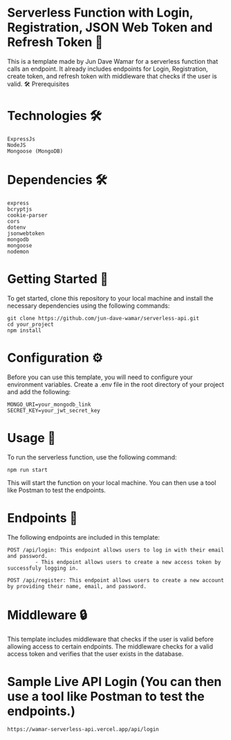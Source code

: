 # Serverless Function with Login, Registration, JSON Web Token and Refresh Token 🚀

This is a template made by Jun Dave Wamar for a serverless function that calls an endpoint. It already includes endpoints for Login, Registration, create token, and refresh token with middleware that checks if the user is valid.
🛠️ Prerequisites

# Technologies 🛠️ 

    ExpressJs
    NodeJS
    Mongoose (MongoDB)
    
# Dependencies 🛠️
    
    express
    bcryptjs
    cookie-parser
    cors
    dotenv
    jsonwebtoken
    mongodb
    mongoose
    nodemon
    

# Getting Started 🚀 

To get started, clone this repository to your local machine and install the necessary dependencies using the following commands:

    git clone https://github.com/jun-dave-wamar/serverless-api.git
    cd your_project
    npm install

# Configuration ⚙️ 

Before you can use this template, you will need to configure your environment variables. Create a .env file in the root directory of your project and add the following:

    MONGO_URI=your_mongodb_link
    SECRET_KEY=your_jwt_secret_key

# Usage 🚀

To run the serverless function, use the following command:

    npm run start

This will start the function on your local machine. You can then use a tool like Postman to test the endpoints.

# Endpoints 📝 

The following endpoints are included in this template:


    POST /api/login: This endpoint allows users to log in with their email and password.
             - This endpoint allows users to create a new access token by successfuly logging in.

    POST /api/register: This endpoint allows users to create a new account by providing their name, email, and password.

# Middleware 🔒 

This template includes middleware that checks if the user is valid before allowing access to certain endpoints. The middleware checks for a valid access token and verifies that the user exists in the database.


# Sample Live API Login (You can then use a tool like Postman to test the endpoints.)
    https://wamar-serverless-api.vercel.app/api/login
    


